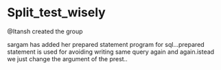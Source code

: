 # Split_test_wisely


@Itansh created the group

sargam has added her prepared statement program for sql...prepared statement is used for avoiding writing same query again and again.istead we just change the argument of the prest..

